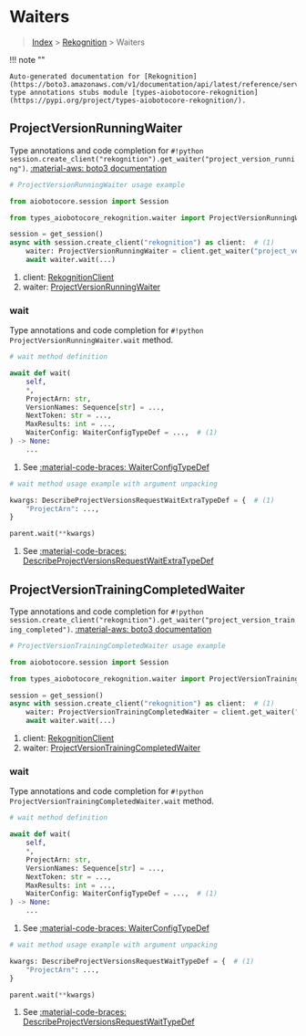 # Waiters

> [Index](../README.md) > [Rekognition](./README.md) > Waiters

!!! note ""

    Auto-generated documentation for [Rekognition](https://boto3.amazonaws.com/v1/documentation/api/latest/reference/services/rekognition.html#rekognition)
    type annotations stubs module [types-aiobotocore-rekognition](https://pypi.org/project/types-aiobotocore-rekognition/).

## ProjectVersionRunningWaiter

Type annotations and code completion for `#!python session.create_client("rekognition").get_waiter("project_version_running")`.
[:material-aws: boto3 documentation](https://boto3.amazonaws.com/v1/documentation/api/latest/reference/services/rekognition/waiter/ProjectVersionRunning.html#Rekognition.Waiter.ProjectVersionRunning)

```python
# ProjectVersionRunningWaiter usage example

from aiobotocore.session import Session

from types_aiobotocore_rekognition.waiter import ProjectVersionRunningWaiter

session = get_session()
async with session.create_client("rekognition") as client:  # (1)
    waiter: ProjectVersionRunningWaiter = client.get_waiter("project_version_running")  # (2)
    await waiter.wait(...)
```

1. client: [RekognitionClient](./client.md)
2. waiter: [ProjectVersionRunningWaiter](./waiters.md#projectversionrunningwaiter)


### wait

Type annotations and code completion for `#!python ProjectVersionRunningWaiter.wait` method.

```python
# wait method definition

await def wait(
    self,
    *,
    ProjectArn: str,
    VersionNames: Sequence[str] = ...,
    NextToken: str = ...,
    MaxResults: int = ...,
    WaiterConfig: WaiterConfigTypeDef = ...,  # (1)
) -> None:
    ...
```

1. See [:material-code-braces: WaiterConfigTypeDef](./type_defs.md#waiterconfigtypedef)


```python
# wait method usage example with argument unpacking

kwargs: DescribeProjectVersionsRequestWaitExtraTypeDef = {  # (1)
    "ProjectArn": ...,
}

parent.wait(**kwargs)
```

1. See [:material-code-braces: DescribeProjectVersionsRequestWaitExtraTypeDef](./type_defs.md#describeprojectversionsrequestwaitextratypedef)
## ProjectVersionTrainingCompletedWaiter

Type annotations and code completion for `#!python session.create_client("rekognition").get_waiter("project_version_training_completed")`.
[:material-aws: boto3 documentation](https://boto3.amazonaws.com/v1/documentation/api/latest/reference/services/rekognition/waiter/ProjectVersionTrainingCompleted.html#Rekognition.Waiter.ProjectVersionTrainingCompleted)

```python
# ProjectVersionTrainingCompletedWaiter usage example

from aiobotocore.session import Session

from types_aiobotocore_rekognition.waiter import ProjectVersionTrainingCompletedWaiter

session = get_session()
async with session.create_client("rekognition") as client:  # (1)
    waiter: ProjectVersionTrainingCompletedWaiter = client.get_waiter("project_version_training_completed")  # (2)
    await waiter.wait(...)
```

1. client: [RekognitionClient](./client.md)
2. waiter: [ProjectVersionTrainingCompletedWaiter](./waiters.md#projectversiontrainingcompletedwaiter)


### wait

Type annotations and code completion for `#!python ProjectVersionTrainingCompletedWaiter.wait` method.

```python
# wait method definition

await def wait(
    self,
    *,
    ProjectArn: str,
    VersionNames: Sequence[str] = ...,
    NextToken: str = ...,
    MaxResults: int = ...,
    WaiterConfig: WaiterConfigTypeDef = ...,  # (1)
) -> None:
    ...
```

1. See [:material-code-braces: WaiterConfigTypeDef](./type_defs.md#waiterconfigtypedef)


```python
# wait method usage example with argument unpacking

kwargs: DescribeProjectVersionsRequestWaitTypeDef = {  # (1)
    "ProjectArn": ...,
}

parent.wait(**kwargs)
```

1. See [:material-code-braces: DescribeProjectVersionsRequestWaitTypeDef](./type_defs.md#describeprojectversionsrequestwaittypedef)
